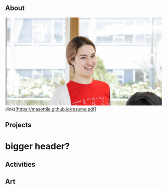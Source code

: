 ## About
![me](about.jpg)
(link)[https://masottile.github.io/resume.pdf]

## Projects

# bigger header?

## Activities

## Art

